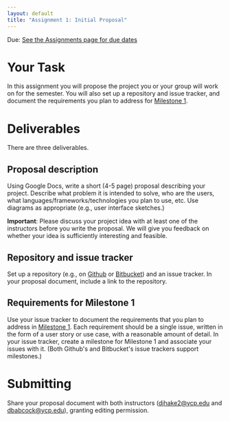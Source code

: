 ```yaml
---
layout: default
title: "Assignment 1: Initial Proposal"
---
```


Due: [See the Assignments page for due dates](../assign/index.html)

# Your Task

In this assignment you will propose the project you or your group will work on for the semester.  You will also set up a repository and issue tracker, and document the requirements you plan to address for [Milestone 1](assign02.html).

# Deliverables

There are three deliverables.

## Proposal description

Using Google Docs, write a short (4-5 page) proposal describing your project.  Describe what problem it is intended to solve, who are the users, what languages/frameworks/technologies you plan to use, etc.  Use diagrams as appropriate (e.g., user interface sketches.)

<div class="callout">
<b>Important</b>: Please discuss your project idea with at least one of the instructors before you write the proposal.  We will give you feedback on whether your idea is sufficiently interesting and feasible.
</div>

## Repository and issue tracker

Set up a repository (e.g., on [Github](https://github.com) or [Bitbucket](https://bitbucket.org)) and an issue tracker.  In your proposal document, include a link to the repository.

## Requirements for Milestone 1

Use your issue tracker to document the requirements that you plan to address in [Milestone 1](assign02.html).  Each requirement should be a single issue, written in the form of a user story or use case, with a reasonable amount of detail.  In your issue tracker, create a milestone for Milestone 1 and associate your issues with it.  (Both Github's and Bitbucket's issue trackers support milestones.)

# Submitting

Share your proposal document with both instructors (<djhake2@ycp.edu> and <dbabcock@ycp.edu>), granting editing permission.

<!-- vim:set wrap: -->
<!-- vim:set linebreak: -->
<!-- vim:set nolist: -->
